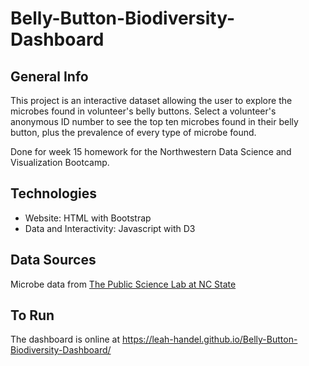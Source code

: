# Belly-Button-Biodiversity-Dashboard

## General Info

This project is an interactive dataset allowing the user to explore the microbes found in volunteer's belly buttons. Select a volunteer's anonymous ID number to see the top ten microbes found in their belly button, plus the prevalence of every type of microbe found.

Done for week 15 homework for the Northwestern Data Science and Visualization Bootcamp.

## Technologies

* Website: HTML with Bootstrap
* Data and Interactivity: Javascript with D3

## Data Sources

Microbe data from [The Public Science Lab at NC State](http://robdunnlab.com/projects/belly-button-biodiversity/)

## To Run

The dashboard is online at https://leah-handel.github.io/Belly-Button-Biodiversity-Dashboard/
